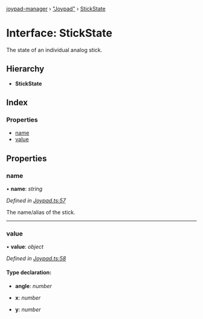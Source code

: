 [joypad-manager](../README.md) › ["Joypad"](../modules/_joypad_.md) › [StickState](_joypad_.stickstate.md)

# Interface: StickState

The state of an individual analog stick.

## Hierarchy

* **StickState**

## Index

### Properties

* [name](_joypad_.stickstate.md#name)
* [value](_joypad_.stickstate.md#value)

## Properties

###  name

• **name**: *string*

*Defined in [Joypad.ts:57](https://github.com/nvitaterna/joypad-manager/blob/d0042f5/src/Joypad.ts#L57)*

The name/alias of the stick.

___

###  value

• **value**: *object*

*Defined in [Joypad.ts:58](https://github.com/nvitaterna/joypad-manager/blob/d0042f5/src/Joypad.ts#L58)*

#### Type declaration:

* **angle**: *number*

* **x**: *number*

* **y**: *number*
